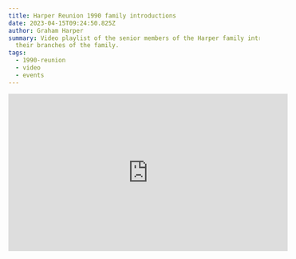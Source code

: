 ```yaml
---
title: Harper Reunion 1990 family introductions
date: 2023-04-15T09:24:50.825Z
author: Graham Harper
summary: Video playlist of the senior members of the Harper family introducing
  their branches of the family.
tags:
  - 1990-reunion
  - video
  - events
---
```

<iframe class="video" width="560" height="315" src="https://www.youtube.com/embed/videoseries?list=PLvKswI_2-Cpe_TNX2rCJPtab2JwWsPxrN" title="YouTube video player" frameborder="0" allow="accelerometer; autoplay; clipboard-write; encrypted-media; gyroscope; picture-in-picture; web-share" allowfullscreen></iframe>